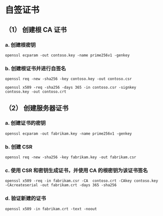 # 自签证书

## （1） 创建根 CA 证书

### a. 创建根密钥

```shell
openssl ecparam -out contoso.key -name prime256v1 -genkey
```

### b. 创建根证书并进行自签名

```shell
openssl req -new -sha256 -key contoso.key -out contoso.csr

openssl x509 -req -sha256 -days 365 -in contoso.csr -signkey contoso.key -out contoso.crt
```

## （2） 创建服务器证书

### a. 创建证书的密钥

```shell
openssl ecparam -out fabrikam.key -name prime256v1 -genkey
```

### b. 创建 CSR 

```shell
openssl req -new -sha256 -key fabrikam.key -out fabrikam.csr
```

### c. 使用 CSR 和密钥生成证书，并使用 CA 的根密钥为该证书签名

```shell
openssl x509 -req -in fabrikam.csr -CA  contoso.crt -CAkey contoso.key -CAcreateserial -out fabrikam.crt -days 365 -sha256
```

### d. 验证新建的证书

```shell
openssl x509 -in fabrikam.crt -text -noout
```


